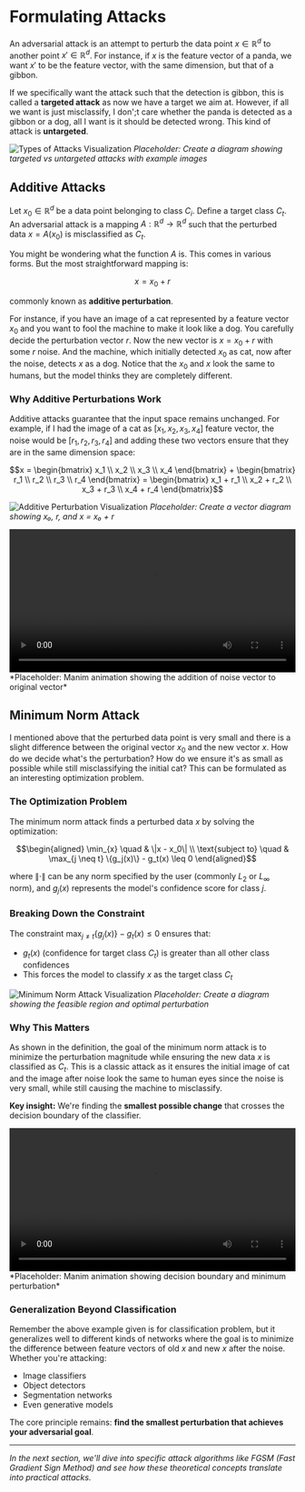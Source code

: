 # Formulating Attacks

An adversarial attack is an attempt to perturb the data point $x \in \mathbb{R}^d$ to another point $x' \in \mathbb{R}^d$. For instance, if $x$ is the feature vector of a panda, we want $x'$ to be the feature vector, with the same dimension, but that of a gibbon. 

If we specifically want the attack such that the detection is gibbon, this is called a **targeted attack** as now we have a target we aim at. However, if all we want is just misclassify, I don';t care whether the panda is detected as a gibbon or a dog, all I want is it should be detected wrong. This kind of attack is **untargeted**.

![Types of Attacks Visualization](attack_types.png)
*Placeholder: Create a diagram showing targeted vs untargeted attacks with example images*

## Additive Attacks

Let $x_0 \in \mathbb{R}^d$ be a data point belonging to class $C_i$. Define a target class $C_t$. An adversarial attack is a mapping $A: \mathbb{R}^d \to \mathbb{R}^d$ such that the perturbed data $x = A(x_0)$ is misclassified as $C_t$.

You might be wondering what the function $A$ is. This comes in various forms. But the most straightforward mapping is:

$$x = x_0 + r$$

commonly known as **additive perturbation**.

For instance, if you have an image of a cat represented by a feature vector $x_0$ and you want to fool the machine to make it look like a dog. You carefully decide the perturbation vector $r$. Now the new vector is $x = x_0 + r$ with some $r$ noise. And the machine, which initially detected $x_0$ as cat, now after the noise, detects $x$ as a dog. Notice that the $x_0$ and $x$ look the same to humans, but the model thinks they are completely different.

### Why Additive Perturbations Work

Additive attacks guarantee that the input space remains unchanged. For example, if I had the image of a cat as $[x_1, x_2, x_3, x_4]$ feature vector, the noise would be $[r_1, r_2, r_3, r_4]$ and adding these two vectors ensure that they are in the same dimension space:

$$x = \begin{bmatrix} x_1 \\ x_2 \\ x_3 \\ x_4 \end{bmatrix} + \begin{bmatrix} r_1 \\ r_2 \\ r_3 \\ r_4 \end{bmatrix} = \begin{bmatrix} x_1 + r_1 \\ x_2 + r_2 \\ x_3 + r_3 \\ x_4 + r_4 \end{bmatrix}$$

![Additive Perturbation Visualization](additive_perturbation.png)
*Placeholder: Create a vector diagram showing x₀, r, and x = x₀ + r*

<video width="100%" controls>
  <source src="additive_attack_demo.mp4" type="video/mp4">
</video>
*Placeholder: Manim animation showing the addition of noise vector to original vector*

## Minimum Norm Attack

I mentioned above that the perturbed data point is very small and there is a slight difference between the original vector $x_0$ and the new vector $x$. How do we decide what's the perturbation? How do we ensure it's as small as possible while still misclassifying the initial cat? This can be formulated as an interesting optimization problem.

### The Optimization Problem

The minimum norm attack finds a perturbed data $x$ by solving the optimization:

$$\begin{aligned}
\min_{x} \quad & \|x - x_0\| \\
\text{subject to} \quad & \max_{j \neq t} \{g_j(x)\} - g_t(x) \leq 0
\end{aligned}$$

where $\|\cdot\|$ can be any norm specified by the user (commonly $L_2$ or $L_\infty$ norm), and $g_j(x)$ represents the model's confidence score for class $j$.

### Breaking Down the Constraint

The constraint $\max_{j \neq t} \{g_j(x)\} - g_t(x) \leq 0$ ensures that:
- $g_t(x)$ (confidence for target class $C_t$) is greater than all other class confidences
- This forces the model to classify $x$ as the target class $C_t$

![Minimum Norm Attack Visualization](minimum_norm_attack.png)
*Placeholder: Create a diagram showing the feasible region and optimal perturbation*

### Why This Matters

As shown in the definition, the goal of the minimum norm attack is to minimize the perturbation magnitude while ensuring the new data $x$ is classified as $C_t$. This is a classic attack as it ensures the initial image of cat and the image after noise look the same to human eyes since the noise is very small, while still causing the machine to misclassify.

**Key insight:** We're finding the **smallest possible change** that crosses the decision boundary of the classifier.

<video width="100%" controls>
  <source src="minimum_norm_demo.mp4" type="video/mp4">
</video>
*Placeholder: Manim animation showing decision boundary and minimum perturbation*

### Generalization Beyond Classification

Remember the above example given is for classification problem, but it generalizes well to different kinds of networks where the goal is to minimize the difference between feature vectors of old $x$ and new $x$ after the noise. Whether you're attacking:
- Image classifiers
- Object detectors
- Segmentation networks
- Even generative models

The core principle remains: **find the smallest perturbation that achieves your adversarial goal**.

---

*In the next section, we'll dive into specific attack algorithms like FGSM (Fast Gradient Sign Method) and see how these theoretical concepts translate into practical attacks.*